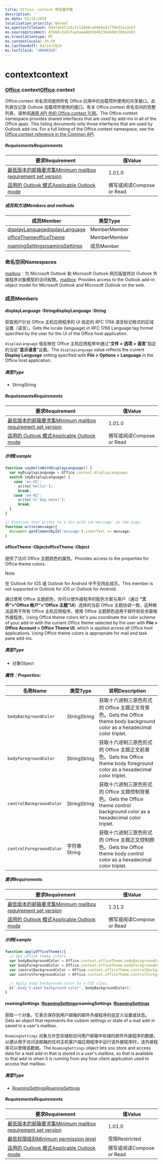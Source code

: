 ```yaml
---
title: Office. context-预览要求集
description: ''
ms.date: 02/15/2019
localization_priority: Normal
ms.openlocfilehash: 0d47ab4f136cfc51808ca509de8177bb331e3cb7
ms.sourcegitcommit: 8fb60c3a31faedaea8b51b46238eb80c590a2491
ms.translationtype: MT
ms.contentlocale: zh-CN
ms.lasthandoff: 03/14/2019
ms.locfileid: "30600268"
---
```

# <a name="context"></a><span data-ttu-id="81ba0-102">context</span><span class="sxs-lookup"><span data-stu-id="81ba0-102">context</span></span>

### <a name="officeofficemdcontext"></a><span data-ttu-id="81ba0-103">[Office](Office.md).context</span><span class="sxs-lookup"><span data-stu-id="81ba0-103">[Office](Office.md).context</span></span>

<span data-ttu-id="81ba0-p101">Office.context 命名空间提供所有 Office 应用中的加载项所使用的共享接口。此列表仅记录 Outlook 加载项所使用的接口。有关 Office.context 命名空间的完整列表，请参阅[通用 API 中的 Office.context 引用](/javascript/api/office/office.context)。</span><span class="sxs-lookup"><span data-stu-id="81ba0-p101">The Office.context namespace provides shared interfaces that are used by add-ins in all of the Office apps. This listing documents only those interfaces that are used by Outlook add-ins. For a full listing of the Office.context namespace, see the [Office.context reference in the Common API](/javascript/api/office/office.context).</span></span>

##### <a name="requirements"></a><span data-ttu-id="81ba0-106">Requirements</span><span class="sxs-lookup"><span data-stu-id="81ba0-106">Requirements</span></span>

|<span data-ttu-id="81ba0-107">要求</span><span class="sxs-lookup"><span data-stu-id="81ba0-107">Requirement</span></span>| <span data-ttu-id="81ba0-108">值</span><span class="sxs-lookup"><span data-stu-id="81ba0-108">Value</span></span>|
|---|---|
|[<span data-ttu-id="81ba0-109">最低版本的邮箱要求集</span><span class="sxs-lookup"><span data-stu-id="81ba0-109">Minimum mailbox requirement set version</span></span>](/office/dev/add-ins/reference/requirement-sets/outlook-api-requirement-sets)| <span data-ttu-id="81ba0-110">1.0</span><span class="sxs-lookup"><span data-stu-id="81ba0-110">1.0</span></span>|
|[<span data-ttu-id="81ba0-111">适用的 Outlook 模式</span><span class="sxs-lookup"><span data-stu-id="81ba0-111">Applicable Outlook mode</span></span>](https://docs.microsoft.com/outlook/add-ins/#extension-points)| <span data-ttu-id="81ba0-112">撰写或阅读</span><span class="sxs-lookup"><span data-stu-id="81ba0-112">Compose or Read</span></span>|

##### <a name="members-and-methods"></a><span data-ttu-id="81ba0-113">成员和方法</span><span class="sxs-lookup"><span data-stu-id="81ba0-113">Members and methods</span></span>

| <span data-ttu-id="81ba0-114">成员</span><span class="sxs-lookup"><span data-stu-id="81ba0-114">Member</span></span> | <span data-ttu-id="81ba0-115">类型</span><span class="sxs-lookup"><span data-stu-id="81ba0-115">Type</span></span> |
|--------|------|
| [<span data-ttu-id="81ba0-116">displayLanguage</span><span class="sxs-lookup"><span data-stu-id="81ba0-116">displayLanguage</span></span>](#displaylanguage-string) | <span data-ttu-id="81ba0-117">Member</span><span class="sxs-lookup"><span data-stu-id="81ba0-117">Member</span></span> |
| [<span data-ttu-id="81ba0-118">officeTheme</span><span class="sxs-lookup"><span data-stu-id="81ba0-118">officeTheme</span></span>](#officetheme-object) | <span data-ttu-id="81ba0-119">Member</span><span class="sxs-lookup"><span data-stu-id="81ba0-119">Member</span></span> |
| [<span data-ttu-id="81ba0-120">roamingSettings</span><span class="sxs-lookup"><span data-stu-id="81ba0-120">roamingSettings</span></span>](#roamingsettings-roamingsettings) | <span data-ttu-id="81ba0-121">成员</span><span class="sxs-lookup"><span data-stu-id="81ba0-121">Member</span></span> |

### <a name="namespaces"></a><span data-ttu-id="81ba0-122">命名空间</span><span class="sxs-lookup"><span data-stu-id="81ba0-122">Namespaces</span></span>

<span data-ttu-id="81ba0-123">[mailbox](office.context.mailbox.md)：为 Microsoft Outlook 和 Microsoft Outlook 网页版提供对 Outlook 外接程序对象模型的访问权限。</span><span class="sxs-lookup"><span data-stu-id="81ba0-123">[mailbox](office.context.mailbox.md): Provides access to the Outlook add-in object model for Microsoft Outlook and Microsoft Outlook on the web.</span></span>

### <a name="members"></a><span data-ttu-id="81ba0-124">成员</span><span class="sxs-lookup"><span data-stu-id="81ba0-124">Members</span></span>

####  <a name="displaylanguage-string"></a><span data-ttu-id="81ba0-125">displayLanguage :String</span><span class="sxs-lookup"><span data-stu-id="81ba0-125">displayLanguage :String</span></span>

<span data-ttu-id="81ba0-126">获取用户针对 Office 主机应用程序的 UI 指定的 RFC 1766 语言标记格式的区域设置（语言）。</span><span class="sxs-lookup"><span data-stu-id="81ba0-126">Gets the locale (language) in RFC 1766 Language tag format specified by the user for the UI of the Office host application.</span></span>

<span data-ttu-id="81ba0-127">`displayLanguage` 值反映在 Office 主机应用程序中通过“**文件 > 选项 > 语言**”指定的当前“**显示语言**”设置。</span><span class="sxs-lookup"><span data-stu-id="81ba0-127">The `displayLanguage` value reflects the current **Display Language** setting specified with **File > Options > Language** in the Office host application.</span></span>

##### <a name="type"></a><span data-ttu-id="81ba0-128">类型</span><span class="sxs-lookup"><span data-stu-id="81ba0-128">Type</span></span>

*   <span data-ttu-id="81ba0-129">String</span><span class="sxs-lookup"><span data-stu-id="81ba0-129">String</span></span>

##### <a name="requirements"></a><span data-ttu-id="81ba0-130">Requirements</span><span class="sxs-lookup"><span data-stu-id="81ba0-130">Requirements</span></span>

|<span data-ttu-id="81ba0-131">要求</span><span class="sxs-lookup"><span data-stu-id="81ba0-131">Requirement</span></span>| <span data-ttu-id="81ba0-132">值</span><span class="sxs-lookup"><span data-stu-id="81ba0-132">Value</span></span>|
|---|---|
|[<span data-ttu-id="81ba0-133">最低版本的邮箱要求集</span><span class="sxs-lookup"><span data-stu-id="81ba0-133">Minimum mailbox requirement set version</span></span>](/office/dev/add-ins/reference/requirement-sets/outlook-api-requirement-sets)| <span data-ttu-id="81ba0-134">1.0</span><span class="sxs-lookup"><span data-stu-id="81ba0-134">1.0</span></span>|
|[<span data-ttu-id="81ba0-135">适用的 Outlook 模式</span><span class="sxs-lookup"><span data-stu-id="81ba0-135">Applicable Outlook mode</span></span>](https://docs.microsoft.com/outlook/add-ins/#extension-points)| <span data-ttu-id="81ba0-136">撰写或阅读</span><span class="sxs-lookup"><span data-stu-id="81ba0-136">Compose or Read</span></span>|

##### <a name="example"></a><span data-ttu-id="81ba0-137">示例</span><span class="sxs-lookup"><span data-stu-id="81ba0-137">Example</span></span>

```javascript
function sayHelloWithDisplayLanguage() {
  var myDisplayLanguage = Office.context.displayLanguage;
  switch (myDisplayLanguage) {
    case 'en-US':
      write('Hello!');
      break;
    case 'en-NZ':
      write('G\'day mate!');
      break;
  }
}

// Function that writes to a div with id='message' on the page.
function write(message){
  document.getElementById('message').innerText += message;
}
```

####  <a name="officetheme-object"></a><span data-ttu-id="81ba0-138">officeTheme :Object</span><span class="sxs-lookup"><span data-stu-id="81ba0-138">officeTheme :Object</span></span>

<span data-ttu-id="81ba0-139">提供了访问 Office 主题颜色的属性。</span><span class="sxs-lookup"><span data-stu-id="81ba0-139">Provides access to the properties for Office theme colors.</span></span>

> [!NOTE]
> <span data-ttu-id="81ba0-140">在 Outlook for iOS 或 Outlook for Android 中不支持此成员。</span><span class="sxs-lookup"><span data-stu-id="81ba0-140">This member is not supported in Outlook for iOS or Outlook for Android.</span></span>

<span data-ttu-id="81ba0-p102">通过使用 Office 主题颜色，你可以使外接程序的配色方案与用户（通过 **“文件”>“Office 帐户”>“Office 主题”UI**）选择的当前 Office 主题协调一致，这种做法适用于所有 Office 主机应用程序。使用 Office 主题颜色适用于邮件和任务窗格外接程序。</span><span class="sxs-lookup"><span data-stu-id="81ba0-p102">Using Office theme colors let's you coordinate the color scheme of your add-in with the current Office theme selected by the user with **File > Office Account > Office Theme UI**, which is applied across all Office host applications. Using Office theme colors is appropriate for mail and task pane add-ins.</span></span>

##### <a name="type"></a><span data-ttu-id="81ba0-143">类型</span><span class="sxs-lookup"><span data-stu-id="81ba0-143">Type</span></span>

*   <span data-ttu-id="81ba0-144">对象</span><span class="sxs-lookup"><span data-stu-id="81ba0-144">Object</span></span>

##### <a name="properties"></a><span data-ttu-id="81ba0-145">属性：</span><span class="sxs-lookup"><span data-stu-id="81ba0-145">Properties:</span></span>

|<span data-ttu-id="81ba0-146">名称</span><span class="sxs-lookup"><span data-stu-id="81ba0-146">Name</span></span>| <span data-ttu-id="81ba0-147">类型</span><span class="sxs-lookup"><span data-stu-id="81ba0-147">Type</span></span>| <span data-ttu-id="81ba0-148">说明</span><span class="sxs-lookup"><span data-stu-id="81ba0-148">Description</span></span>|
|---|---|---|
|`bodyBackgroundColor`| <span data-ttu-id="81ba0-149">String</span><span class="sxs-lookup"><span data-stu-id="81ba0-149">String</span></span>|<span data-ttu-id="81ba0-150">获取十六进制三原色形式的 Office 主题正文背景色。</span><span class="sxs-lookup"><span data-stu-id="81ba0-150">Gets the Office theme body background color as a hexadecimal color triplet.</span></span>|
|`bodyForegroundColor`| <span data-ttu-id="81ba0-151">String</span><span class="sxs-lookup"><span data-stu-id="81ba0-151">String</span></span>|<span data-ttu-id="81ba0-152">获取十六进制三原色形式的 Office 主题正文前景色。</span><span class="sxs-lookup"><span data-stu-id="81ba0-152">Gets the Office theme body foreground color as a hexadecimal color triplet.</span></span>|
|`controlBackgroundColor`| <span data-ttu-id="81ba0-153">String</span><span class="sxs-lookup"><span data-stu-id="81ba0-153">String</span></span>|<span data-ttu-id="81ba0-154">获取十六进制三原色形式的 Office 主题控制背景色。</span><span class="sxs-lookup"><span data-stu-id="81ba0-154">Gets the Office theme control background color as a hexadecimal color triplet.</span></span>|
|`controlForegroundColor`| <span data-ttu-id="81ba0-155">字符串</span><span class="sxs-lookup"><span data-stu-id="81ba0-155">String</span></span>|<span data-ttu-id="81ba0-156">获取十六进制三原色形式的 Office 主题正文控制颜色。</span><span class="sxs-lookup"><span data-stu-id="81ba0-156">Gets the Office theme body control color as a hexadecimal color triplet.</span></span>|

##### <a name="requirements"></a><span data-ttu-id="81ba0-157">要求</span><span class="sxs-lookup"><span data-stu-id="81ba0-157">Requirements</span></span>

|<span data-ttu-id="81ba0-158">要求</span><span class="sxs-lookup"><span data-stu-id="81ba0-158">Requirement</span></span>| <span data-ttu-id="81ba0-159">值</span><span class="sxs-lookup"><span data-stu-id="81ba0-159">Value</span></span>|
|---|---|
|[<span data-ttu-id="81ba0-160">最低版本的邮箱要求集</span><span class="sxs-lookup"><span data-stu-id="81ba0-160">Minimum mailbox requirement set version</span></span>](/office/dev/add-ins/reference/requirement-sets/outlook-api-requirement-sets)| <span data-ttu-id="81ba0-161">1.3</span><span class="sxs-lookup"><span data-stu-id="81ba0-161">1.3</span></span>|
|[<span data-ttu-id="81ba0-162">适用的 Outlook 模式</span><span class="sxs-lookup"><span data-stu-id="81ba0-162">Applicable Outlook mode</span></span>](https://docs.microsoft.com/outlook/add-ins/#extension-points)| <span data-ttu-id="81ba0-163">撰写或阅读</span><span class="sxs-lookup"><span data-stu-id="81ba0-163">Compose or Read</span></span>|

##### <a name="example"></a><span data-ttu-id="81ba0-164">示例</span><span class="sxs-lookup"><span data-stu-id="81ba0-164">Example</span></span>

```javascript
function applyOfficeTheme(){
  // Get office theme colors.
  var bodyBackgroundColor = Office.context.officeTheme.bodyBackgroundColor;
  var bodyForegroundColor = Office.context.officeTheme.bodyForegroundColor;
  var controlBackgroundColor = Office.context.officeTheme.controlBackgroundColor
  var controlForegroundColor = Office.context.officeTheme.controlForegroundColor;

  // Apply body background color to a CSS class.
  $('.body').css('background-color', bodyBackgroundColor);
}
```

####  <a name="roamingsettings-roamingsettingsjavascriptapioutlookofficeroamingsettings"></a><span data-ttu-id="81ba0-165">roamingSettings :[RoamingSettings](/javascript/api/outlook/office.RoamingSettings)</span><span class="sxs-lookup"><span data-stu-id="81ba0-165">roamingSettings :[RoamingSettings](/javascript/api/outlook/office.RoamingSettings)</span></span>

<span data-ttu-id="81ba0-166">获取一个对象，它表示保存到用户邮箱的邮件外接程序的自定义设置或状态。</span><span class="sxs-lookup"><span data-stu-id="81ba0-166">Gets an object that represents the custom settings or state of a mail add-in saved to a user's mailbox.</span></span>

<span data-ttu-id="81ba0-167">`RoamingSettings` 对象允许您存储和访问用户邮箱中存储的邮件外接程序的数据，以便从用于访问该邮箱的任何主机客户端应用程序中运行该外接程序时，该外接程序可以使用该数据。</span><span class="sxs-lookup"><span data-stu-id="81ba0-167">The `RoamingSettings` object lets you store and access data for a mail add-in that is stored in a user's mailbox, so that is available to that add-in when it is running from any host client application used to access that mailbox.</span></span>

##### <a name="type"></a><span data-ttu-id="81ba0-168">类型</span><span class="sxs-lookup"><span data-stu-id="81ba0-168">Type</span></span>

*   [<span data-ttu-id="81ba0-169">RoamingSettings</span><span class="sxs-lookup"><span data-stu-id="81ba0-169">RoamingSettings</span></span>](/javascript/api/outlook/office.RoamingSettings)

##### <a name="requirements"></a><span data-ttu-id="81ba0-170">Requirements</span><span class="sxs-lookup"><span data-stu-id="81ba0-170">Requirements</span></span>

|<span data-ttu-id="81ba0-171">要求</span><span class="sxs-lookup"><span data-stu-id="81ba0-171">Requirement</span></span>| <span data-ttu-id="81ba0-172">值</span><span class="sxs-lookup"><span data-stu-id="81ba0-172">Value</span></span>|
|---|---|
|[<span data-ttu-id="81ba0-173">最低版本的邮箱要求集</span><span class="sxs-lookup"><span data-stu-id="81ba0-173">Minimum mailbox requirement set version</span></span>](/office/dev/add-ins/reference/requirement-sets/outlook-api-requirement-sets)| <span data-ttu-id="81ba0-174">1.0</span><span class="sxs-lookup"><span data-stu-id="81ba0-174">1.0</span></span>|
|[<span data-ttu-id="81ba0-175">最低权限级别</span><span class="sxs-lookup"><span data-stu-id="81ba0-175">Minimum permission level</span></span>](https://docs.microsoft.com/outlook/add-ins/understanding-outlook-add-in-permissions)| <span data-ttu-id="81ba0-176">受限</span><span class="sxs-lookup"><span data-stu-id="81ba0-176">Restricted</span></span>|
|[<span data-ttu-id="81ba0-177">适用的 Outlook 模式</span><span class="sxs-lookup"><span data-stu-id="81ba0-177">Applicable Outlook mode</span></span>](https://docs.microsoft.com/outlook/add-ins/#extension-points)| <span data-ttu-id="81ba0-178">撰写或阅读</span><span class="sxs-lookup"><span data-stu-id="81ba0-178">Compose or Read</span></span>|
